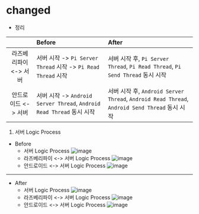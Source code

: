 # changed
- 정리

|| Before | After |
|:--:|:---|:---|
|라즈베리파이 <-> 서버 | 서버 시작 -> ```Pi Server Thread``` 시작 -> ```Pi Read Thread``` 시작 | 서버 시작 후, ```Pi Server Thread```, ```Pi Read Thread```, ```Pi Send Thread``` 동시 시작|
|안드로이드 <-> 서버 | 서버 시작 -> ```Android Server Thread```, ```Android Read Thread``` 동시 시작 | 서버 시작 후, ```Android Server Thread```, ```Android Read Thread```, ```Android Send Thread``` 동시 시작|


1. 서버 Logic Process
  - Before
    - 서버 Logic Process
    ![image](https://user-images.githubusercontent.com/49339278/147593835-027ce177-8be3-4e03-a7e9-a2e5ce74198d.png)
    - 라즈베리파이 <-> 서버 Logic Process
    ![image](https://user-images.githubusercontent.com/49339278/147593913-95303eed-c240-45b4-838c-9b70e084bfd3.png)
    - 안드로이드 <-> 서버 Logic Process
    ![image](https://user-images.githubusercontent.com/49339278/147593937-18a24d95-05db-41e7-8bc3-0f6863fda6cd.png)
---
  - After
    - 서버 Logic Process
    ![image](https://user-images.githubusercontent.com/49339278/147594502-2a38d093-8ed2-4016-aa5c-a928b7d0443d.png)
    - 라즈베리파이 <-> 서버 Logic Process
    ![image](https://user-images.githubusercontent.com/49339278/147594452-17c76998-c7f0-4209-911a-27e9bbdaaee8.png)
    - 안드로이드 <-> 서버 Logic Process
    ![image](https://user-images.githubusercontent.com/49339278/147595317-888a183b-669d-4e87-8d49-6a7f6549e051.png)


